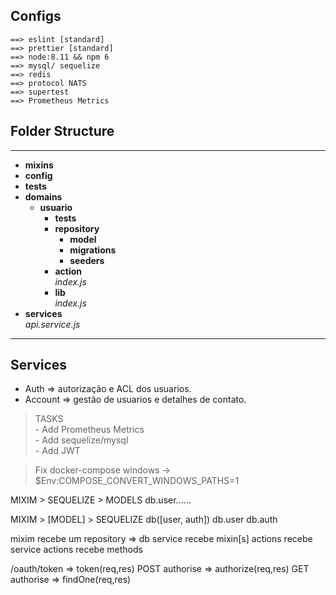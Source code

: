 ## Configs  
    ==> eslint [standard]
    ==> prettier [standard]
    ==> node:8.11 && npm 6
    ==> mysql/ sequelize
    ==> redis
    ==> protocol NATS
    ==> supertest
    ==> Prometheus Metrics

## Folder Structure
---
- **mixins**
- **config**
- **tests**
- **domains**
    - **usuario**
        - **tests**
        - **repository**    
            - **model**
            - **migrations**
            - **seeders**          
        - **action**   
            _index.js_
        - **lib**  
            _index.js_
- **services**  
    _api.service.js_
----

## Services
- Auth => autorização e ACL dos usuarios.
- Account => gestão de usuarios e detalhes de contato.

 > TASKS  
    - Add Prometheus Metrics  
    - Add sequelize/mysql  
    - Add JWT  


> Fix docker-compose windows
 -> $Env:COMPOSE_CONVERT_WINDOWS_PATHS=1

 MIXIM > SEQUELIZE > MODELS 
db.user......


MIXIM > [MODEL] > SEQUELIZE
db([user, auth])
db.user
db.auth


mixim recebe um repository => db
service recebe mixin[s]
actions recebe service 
actions recebe methods


/oauth/token => token(req,res)
POST authorise => authorize(req,res)
GET authorise => findOne(req,res)
